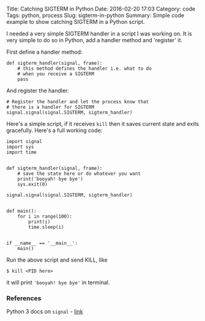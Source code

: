 Title: Catching SIGTERM in Python
Date: 2016-02-20 17:03
Category: code
Tags: python, process
Slug: sigterm-in-python
Summary: Simple code example to show catching SIGTERM in a Python script.

I needed a very simple SIGTERM handler in a script I was working on. It is very simple to do so in Python, add a handler method and 'register' it. 

First define a handler method:

    def sigterm_handler(signal, frame):
        # this method defines the handler i.e. what to do
        # when you receive a SIGTERM
        pass

And register the handler:

    # Register the handler and let the process know that 
    # there is a handler for SIGTERM
    signal.signal(signal.SIGTERM, sigterm_handler) 

Here's a simple script, if it receives `kill` then it saves current state and exits gracefully. Here's a full working code:

    import signal
    import sys
    import time


    def sigterm_handler(signal, frame):
        # save the state here or do whatever you want
        print('booyah! bye bye')
        sys.exit(0)

    signal.signal(signal.SIGTERM, sigterm_handler)


    def main():
        for i in range(100):
            print(i)
            time.sleep(i)


    if __name__ == '__main__':
        main()

Run the above script and send KILL, like

    $ kill <PID here>

it will print `'booyah! bye bye'` in terminal.

### References

Python 3 docs on `signal` - [link](https://docs.python.org/3.5/library/signal.html)